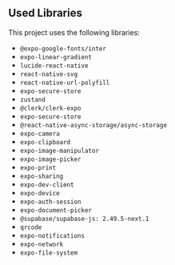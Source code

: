 ## Used Libraries

This project uses the following libraries:

- `@expo-google-fonts/inter`
- `expo-linear-gradient`
- `lucide-react-native`
- `react-native-svg`
- `react-native-url-polyfill`
- `expo-secure-store`
- `zustand`
- `@clerk/clerk-expo`
- `expo-secure-store`
- `@react-native-async-storage/async-storage`
- `expo-camera`
- `expo-clipboard`
- `expo-image-manipulator`
- `expo-image-picker`
- `expo-print`
- `expo-sharing`
- `expo-dev-client`
- `expo-device`
- `expo-auth-session`
- `expo-document-picker`
- `@supabase/supabase-js: 2.49.5-next.1`
- `qrcode`
- `expo-notifications`
- `expo-network`
- `expo-file-system`
